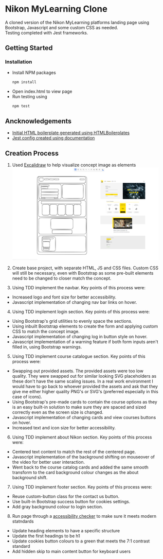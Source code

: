 # Nikon MyLearning Clone

A cloned version of the Nikon MyLearning platforms landing page using Bootstrap, Javascript and some custom CSS as needed.
<br />
Testing completed with Jest frameworks.

## Getting Started

### Installation

* Install NPM packages
   ```sh
   npm install
   ```
* Open index.html to view page
* Run testing using
  ```sh
  npm test
  ```

## Ancknowledgements

* [Initial HTML boilerplate generated using HTMLBoilerplates](https://htmlboilerplates.com/)
* [Jest config created using documentation](https://jestjs.io/docs/configuration)

## Creation Process

1. Used [Excalidraw](https://excalidraw.com/) to help visualize concept image as elements
![screenshot of Excalidraw template](./README_assets/myLearningExcalidraw.PNG)

2. Create base project, with separate HTML, JS and CSS files. Custom CSS will still be necessary, even with Bootstrap as some pre-built elements need to be changed to closer match the concept.

3. Using TDD implement the navbar. Key points of this process were:
* Increased logo and font size for better accessibility.
* Javascript implementation of changing nav bar links on hover.

4. Using TDD implement login section. Key points of this process were:
* Using Bootstrap's grid utilities to evenly space the sections.
* Using inbuilt Bootstrap elements to create the form and applying custom CSS to match the concept image.
* Javascript implementation of changing log in button style on hover.
* Javascript implementation of a warning feature if both form inputs aren't filled in, using Bootstrap warnings.

5. Using TDD implement course catalogue section. Key points of this process were:
* Swapping out provided assets. The provided assets were too low quality. They were swapped out for similar looking SVG placeholders as these don't have the same scaling issues. In a real work environment I would have to go back to whoever provided the assets and ask that they give me either higher quality PNG's or SVG's (preferred especially in this case of icons).
* Using Bootstrap's pre-made cards to contain the course options as they is an easy built-in solution to make sure they are spaced and sized correctly even as the screen size is changed.
* Javascript implementation of changing cards and view courses buttons on hover.
* Increased text and icon size for better accessibility.

6. Using TDD implement about Nikon section. Key points of this process were:
* Centered text content to match the rest of the centered page.
* Javascript implementation of the background shifting on mouseover of the video for better user interaction.
* Went back to the course catalog cards and added the same smooth transform to the card background colour changes as the about background shift.

7. Using TDD implement footer section. Key points of this process were:
* Reuse custom-button class for the contact us button.
* Use built-in Bootstrap success button for cookies settings.
* Add gray background colour to login section.

8. Run page through a [accessibility checker](https://chromewebstore.google.com/detail/siteimprove-accessibility/djcglbmbegflehmbfleechkjhmedcopn) to make sure it meets modern statndards
* Update heading elements to have a specific structure
* Update the first headings to be h1
* Update cookies button colours to a green that meets the 7:1 contrast standard
* Add hidden skip to main content button for keyboard users